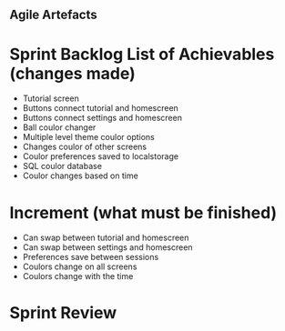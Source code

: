 ## Agile Artefacts
# Sprint Backlog List of Achievables (changes made)
* Tutorial screen
* Buttons connect tutorial and homescreen
* Buttons connect settings and homescreen
* Ball coulor changer
* Multiple level theme coulor options
* Changes coulor of other screens
* Coulor preferences saved to localstorage
* SQL coulor database
* Coulor changes based on time
# Increment (what must be finished)
* Can swap between tutorial and homescreen
* Can swap between settings and homescreen
* Preferences save between sessions
* Coulors change on all screens
* Coulors change with the time
# Sprint Review